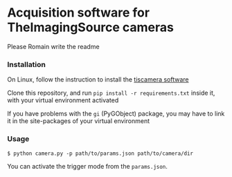 # Acquisition software for TheImagingSource cameras

Please Romain write the readme

### Installation

On Linux, follow the instruction to install the [tiscamera software](https://github.com/TheImagingSource/tiscamera)

Clone this repository, and run `pip install -r requirements.txt` inside it, with your virtual environment activated

If you have problems with the `gi` (PyGObject) package, you may have to link it in the site-packages of your virtual environment


### Usage

`$ python camera.py -p path/to/params.json path/to/camera/dir`

You can activate the trigger mode from the `params.json`.
